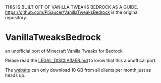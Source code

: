 



THIS IS BUILT OFF OF VANILLA TWEAKS BEDROCK AS A GUIDE.
https://github.com/PiSaucer/VanillaTweaksBedrock is the original repository.




# VanillaTweaksBedrock

an unofficial port of Minecraft Vanilla Tweaks for Bedrock

Please read the [LEGAL_DISCLAIMER.md](LEGAL_DISCLAIMER.md) to know that this a unoffical port.

The [website](https://vanillatweaksbedrock.web.app/) can only download 10 GB from all clients per month just as heads up.
